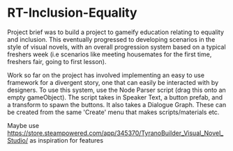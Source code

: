# RT-Inclusion-Equality

Project brief was to build a project to gameify education relating to equality and inclusion. This eventually progressed to developing scenarios in the style of visual novels, with an overall progression system based on a typical freshers week (i.e scenarios like meeting housemates for the first time, freshers fair, going to first lesson).

Work so far on the project has involved implementing an easy to use framework for a divergent story, one that can easily be interacted with by designers. To use this system, use the Node Parser script (drag this onto an empty gameObject). The script takes in Speaker Text, a button prefab, and a transform to spawn the buttons. It also takes a Dialogue Graph. These can be created from the same 'Create' menu that makes scripts/materials etc.

Maybe use https://store.steampowered.com/app/345370/TyranoBuilder_Visual_Novel_Studio/ as inspiration for features
